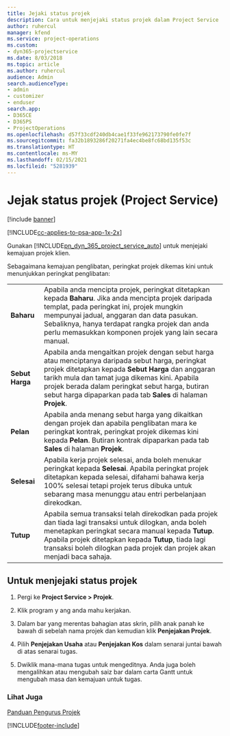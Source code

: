 ```yaml
---
title: Jejaki status projek
description: Cara untuk menjejaki status projek dalam Project Service
author: ruhercul
manager: kfend
ms.service: project-operations
ms.custom:
- dyn365-projectservice
ms.date: 8/03/2018
ms.topic: article
ms.author: ruhercul
audience: Admin
search.audienceType:
- admin
- customizer
- enduser
search.app:
- D365CE
- D365PS
- ProjectOperations
ms.openlocfilehash: d57f33cdf240db4cae1f33fe962173790fe0fe7f
ms.sourcegitcommit: fa32b1893286f20271fa4ec4be8fc68bd135f53c
ms.translationtype: HT
ms.contentlocale: ms-MY
ms.lasthandoff: 02/15/2021
ms.locfileid: "5281939"
---
```

# <a name="track-a-projects-status-project-service"></a>Jejak status projek (Project Service)

[!include [banner](../includes/psa-now-project-operations.md)]

[!INCLUDE[cc-applies-to-psa-app-1x-2x](../includes/cc-applies-to-psa-app-1x-2x.md)]

Gunakan [!INCLUDE[pn_dyn_365_project_service_auto](../includes/pn-dyn-365-project-service-auto.md)] untuk menjejaki kemajuan projek klien.  

Sebagaimana kemajuan penglibatan, peringkat projek dikemas kini untuk menunjukkan peringkat penglibatan:  


|              |                                                                                                                                                                                                                                                                                                  |
|--------------|--------------------------------------------------------------------------------------------------------------------------------------------------------------------------------------------------------------------------------------------------------------------------------------------------|
|   **Baharu**    | Apabila anda mencipta projek, peringkat ditetapkan kepada **Baharu**. Jika anda mencipta projek daripada templat, pada peringkat ini, projek mungkin mempunyai jadual, anggaran dan data pasukan. Sebaliknya, hanya terdapat rangka projek dan anda perlu memasukkan komponen projek yang lain secara manual. |
|  **Sebut Harga**   |      Apabila anda mengaitkan projek dengan sebut harga atau menciptanya daripada sebut harga, peringkat projek ditetapkan kepada **Sebut Harga** dan anggaran tarikh mula dan tamat juga dikemas kini. Apabila projek berada dalam peringkat sebut harga, butiran sebut harga dipaparkan pada tab **Sales** di halaman **Projek**.      |
|   **Pelan**   |                                     Apabila anda menang sebut harga yang dikaitkan dengan projek dan apabila penglibatan mara ke peringkat kontrak, peringkat projek dikemas kini kepada **Pelan**. Butiran kontrak dipaparkan pada tab **Sales** di halaman **Projek**.                                      |
| **Selesai** |                    Apabila kerja projek selesai, anda boleh menukar peringkat kepada **Selesai**. Apabila peringkat projek ditetapkan kepada selesai, difahami bahawa kerja 100% selesai tetapi projek terus dibuka untuk sebarang masa menunggu atau entri perbelanjaan direkodkan.                     |
|  **Tutup**   |           Apabila semua transaksi telah direkodkan pada projek dan tiada lagi transaksi untuk dilogkan, anda boleh menetapkan peringkat secara manual kepada **Tutup**. Apabila projek ditetapkan kepada **Tutup**, tiada lagi transaksi boleh dilogkan pada projek dan projek akan menjadi baca sahaja.           |

## <a name="to-track-a-projects-status"></a>Untuk menjejaki status projek  

1.  Pergi ke **Project Service > Projek**.  

2.  Klik program y ang anda mahu kerjakan.  

3.  Dalam bar yang merentas bahagian atas skrin, pilih anak panah ke bawah di sebelah nama projek dan kemudian klik **Penjejakan Projek**.  

4.  Pilih **Penjejakan Usaha** atau **Penjejakan Kos** dalam senarai juntai bawah di atas senarai tugas.  

5.  Dwiklik mana-mana tugas untuk mengeditnya. Anda juga boleh mengalihkan atau mengubah saiz bar dalam carta Gantt untuk mengubah masa dan kemajuan untuk tugas.  

### <a name="see-also"></a>Lihat Juga  
 [Panduan Pengurus Projek](../psa/project-manager-guide.md)


[!INCLUDE[footer-include](../includes/footer-banner.md)]